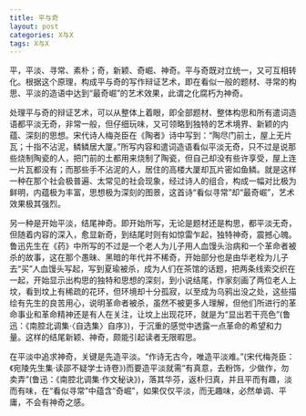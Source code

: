 ```yaml
---
title: 平与奇
layout: post
categories: X与X
tags: X与X
---
```


平，平淡、寻常、素朴；奇，新颖、奇崛、神奇。平与奇既对立统一，又可互相转化。根据这个原理，构成平与奇的写作辩证艺术，即在看似一般的题材、寻常的构思、平淡的造语中达到“最奇崛”的艺术效果，此谓之化腐朽为神奇。

处理平与奇的辩证艺术，可以从整体上着眼，即全部题材、整体构思和所有遣词造语都平淡无奇，非常一般，但仔细玩味，又可领略到独特的艺术境界、新颖的内蕴、深刻的思想。宋代诗人梅尧臣在《陶者》诗中写到：“陶尽门前土，屋上无片瓦；十指不沾泥，鳞鳞居大厦。”所写内容和遣词造语看似平淡无奇，只不过是说那些烧制陶瓷的人，把门前的土都用来烧制了陶瓷，但自己却没有些许享受，屋上连一片瓦都没有；而那些手不沾泥的人，居住的高楼大厦却瓦片密如鱼鳞。就是这样一种在那个社会极普遍、太常见的社会现象，经过诗人的组合，构成一幅对比极为鲜明，内蕴极为丰富，思想极为深刻的图景，这首诗“看似寻常”却“最奇崛”，艺术效果极其强烈。

另一种是开始平淡，结尾神奇。即开始所写，无论是题材还是构思，都平淡无奇，但随着内容的深入，愈显新奇，到结尾时则有如惊雷乍起，独特神奇，震撼心魄。鲁迅先生在《药》中所写的不过是一个老人为儿子用人血馒头治病和一个革命者被杀的故事，这在那个愚昧、黑暗的年代并不稀奇，开始部分也是由华老栓为儿子去“买”人血馒头写起，写到夏瑜被杀，成为人们在茶馆的话题，把两条线索交织在一起，开始显示出构思的独特和思想的深刻，到小说结尾，作家刻画了两位老人上坟，看到坟上有稀疏的花环，但环境却十分孤寂，以至成为乌鸦出没之处，这些描绘有先生的良苦用心，说明革命者被杀，虽然不被更多人理解，但他们所进行的革命事业和革命精神还是有人在关注，让坟上出现花环，就是为“显出若干亮色”(鲁迅：《南腔北调集·〈自选集〉自序》)，于沉重的感觉中透露一点革命的希望和力量。这样的结尾新颖、神奇，颇能引起读者无限暇思。

在平淡中追求神奇，关键是先造平淡。“作诗无古今，唯造平淡难。”(宋代梅尧臣：《宛陵先生集·读邵不疑学士诗卷》)而要造平淡就需“有真意，去粉饰，少做作，勿卖弄”(鲁迅：《南腔北调集·作文秘诀》)，落其华芬，返朴归真，并且平而有趣，淡而有味，在“看似寻常”中蕴含“奇崛”，如果仅仅平淡，而无趣味，必然单调、平庸，不会有神奇之感。 